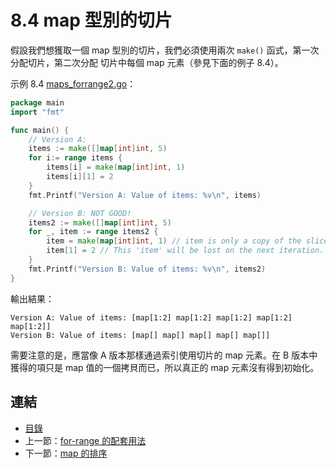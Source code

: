 # 8.4 map 型別的切片

假設我們想獲取一個 map 型別的切片，我們必須使用兩次 `make()` 函式，第一次分配切片，第二次分配 切片中每個 map 元素（參見下面的例子 8.4）。

示例 8.4 [maps_forrange2.go](examples/chapter_8/maps_forrange2.go)：

```go
package main
import "fmt"

func main() {
	// Version A:
	items := make([]map[int]int, 5)
	for i:= range items {
		items[i] = make(map[int]int, 1)
		items[i][1] = 2
	}
	fmt.Printf("Version A: Value of items: %v\n", items)

	// Version B: NOT GOOD!
	items2 := make([]map[int]int, 5)
	for _, item := range items2 {
		item = make(map[int]int, 1) // item is only a copy of the slice element.
		item[1] = 2 // This 'item' will be lost on the next iteration.
	}
	fmt.Printf("Version B: Value of items: %v\n", items2)
}
```

輸出結果：

	Version A: Value of items: [map[1:2] map[1:2] map[1:2] map[1:2] map[1:2]]
	Version B: Value of items: [map[] map[] map[] map[] map[]]

需要注意的是，應當像 A 版本那樣通過索引使用切片的 map 元素。在 B 版本中獲得的項只是 map 值的一個拷貝而已，所以真正的 map 元素沒有得到初始化。

## 連結

- [目錄](directory.md)
- 上一節：[for-range 的配套用法](08.3.md)
- 下一節：[map 的排序](08.5.md)
